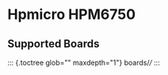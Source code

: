 Hpmicro HPM6750
===============

Supported Boards
----------------

::: {.toctree glob="" maxdepth="1"}
boards/*/*
:::
